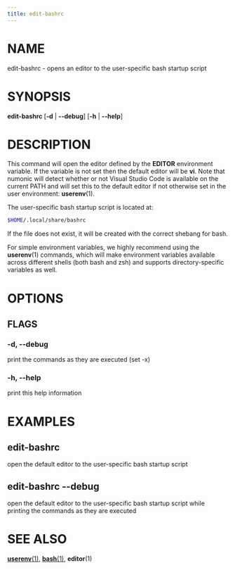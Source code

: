 ```yaml
---
title: edit-bashrc
---
```


# NAME

edit-bashrc - opens an editor to the user-specific bash startup script

# SYNOPSIS

**edit-bashrc** [**-d** | **--debug**] [**-h** | **--help**]

# DESCRIPTION

This command will open the editor defined by the **EDITOR** environment variable. If the variable is not set then the
default editor will be **vi**. Note that numonic will detect whether or not Visual Studio Code is available on the
current PATH and will set this to the default editor if not otherwise set in the user environment: **userenv**(1).

The user-specific bash startup script is located at:

```sh
$HOME/.local/share/bashrc
```

If the file does not exist, it will be created with the correct shebang for bash.

For simple environment variables, we highly recommend using the **userenv**(1) commands, which will make environment
variables available across different shells (both bash and zsh) and supports directory-specific variables as well.

# OPTIONS

## FLAGS

### -d, --debug

print the commands as they are executed (set -x)

### -h, --help

print this help information

# EXAMPLES

## edit-bashrc

open the default editor to the user-specific bash startup script

## edit-bashrc --debug

open the default editor to the user-specific bash startup script while printing the commands as they are executed

# SEE ALSO

[**userenv**(1)](../userenv/index.md),
[**bash**(1)](https://man7.org/linux/man-pages/man1/bash.1.html), **editor**(1)
